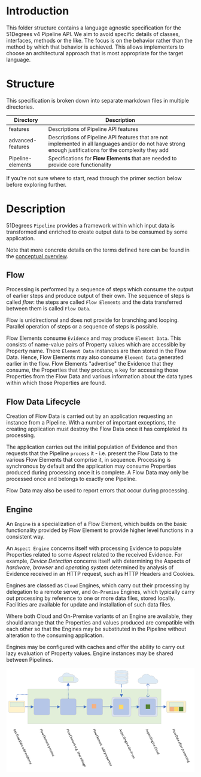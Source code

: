 # Introduction

This folder structure contains a language agnostic specification for the 51Degrees
v4 Pipeline API.
We aim to avoid specific details of classes, interfaces, methods or the like. The
focus is on the behavior rather than the method by which that behavior is achieved.
This allows implementers to choose an architectural approach that is most appropriate
for the target language.

# Structure

This specification is broken down into separate markdown files in multiple directories.

| Directory | Description |
|---|---|
| features | Descriptions of Pipeline API features |
| advanced-features | Descriptions of Pipeline API features that are not implemented in all languages and/or do not have strong enough justifications for the complexity they add |
| Pipeline-elements | Specifications for **Flow Elements** that are needed to provide core functionality  |

If you're not sure where to start, read through the primer section below before
exploring further.

# Description

51Degrees `Pipeline` provides a framework within which input data is transformed
and enriched to create output data to be consumed by some application.

Note that more concrete details on the terms defined here can be found in the
[conceptual overview](conceptual-overview.md).

## Flow

Processing is performed by a sequence of steps which consume the
output of earlier steps and produce output of their own. The sequence of
steps is called *flow*: the steps are called `Flow Elements` and the data
transferred between them is called `Flow Data`.

Flow is unidirectional and does not provide for branching and looping. Parallel
operation of steps or a sequence of steps is possible.

Flow Elements consume `Evidence` and may produce `Element Data`. This consists
of name-value pairs of Property values which are accessible by Property name.
There `Element Data` instances are then stored in the Flow Data. Hence, Flow
Elements may also consume `Element Data` generated earlier in the flow.
Flow Elements "advertise" the Evidence that they consume, the Properties that
they produce, a key for accessing those Properties from the Flow Data and various
information about the data types within which those Properties are found.

## Flow Data Lifecycle

Creation of Flow Data is carried out by an application requesting an instance
from a Pipeline. With a number of important exceptions, the creating
application must destroy the Flow Data once it has completed its processing.

The application carries out the initial population of Evidence
and then requests that the Pipeline `process` it - i.e. present the Flow Data
to the various Flow Elements that comprise it, in sequence. Processing is
synchronous by default and the application may consume Properties produced
during processing once it is complete. A Flow Data may only be processed
once and belongs to exactly one Pipeline.

Flow Data may also be used to report errors that occur during processing.

## Engine

An `Engine` is a specialization of a Flow Element, which builds on the basic
functionality provided by Flow Element to provide higher level functions
in a consistent way.

An `Aspect Engine` concerns itself with processing Evidence to populate
Properties related to some *Aspect* related to the received Evidence. For example,
*Device Detection* concerns itself with determining the Aspects of *hardware*,
*browser* and *operating system* determined by analysis of Evidence received
in an HTTP request, such as HTTP Headers and Cookies.

Engines are classed as `Cloud` Engines, which carry out their processing
by delegation to a remote server, and `On-Premise` Engines, which typically
carry out processing by reference to one or more data files, stored locally.
Facilities are available for update and installation of such data files.

Where both Cloud and On-Premise variants of an Engine are available, they should
arrange that the Properties and values produced are compatible with each other
so that the Engines may be substituted in the Pipeline without alteration to
the consuming application.

Engines may be configured with caches and offer the ability to carry out lazy
evaluation of Property values. Engine instances may be shared between Pipelines.

![Illustration of Pipeline Flow](images/PipelineFlow.png)
